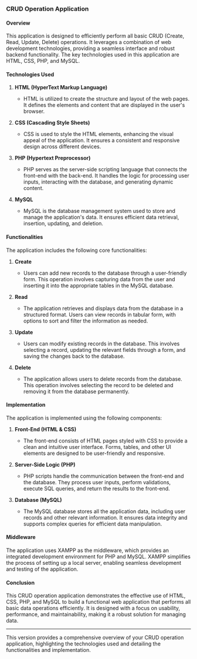 ### CRUD Operation Application

#### Overview

This application is designed to efficiently perform all basic CRUD (Create, Read, Update, Delete) operations. It leverages a combination of web development technologies, providing a seamless interface and robust backend functionality. The key technologies used in this application are HTML, CSS, PHP, and MySQL.

#### Technologies Used

1. **HTML (HyperText Markup Language)**
   - HTML is utilized to create the structure and layout of the web pages. It defines the elements and content that are displayed in the user's browser.

2. **CSS (Cascading Style Sheets)**
   - CSS is used to style the HTML elements, enhancing the visual appeal of the application. It ensures a consistent and responsive design across different devices.

3. **PHP (Hypertext Preprocessor)**
   - PHP serves as the server-side scripting language that connects the front-end with the back-end. It handles the logic for processing user inputs, interacting with the database, and generating dynamic content.

4. **MySQL**
   - MySQL is the database management system used to store and manage the application's data. It ensures efficient data retrieval, insertion, updating, and deletion.

#### Functionalities

The application includes the following core functionalities:

1. **Create**
   - Users can add new records to the database through a user-friendly form. This operation involves capturing data from the user and inserting it into the appropriate tables in the MySQL database.

2. **Read**
   - The application retrieves and displays data from the database in a structured format. Users can view records in tabular form, with options to sort and filter the information as needed.

3. **Update**
   - Users can modify existing records in the database. This involves selecting a record, updating the relevant fields through a form, and saving the changes back to the database.

4. **Delete**
   - The application allows users to delete records from the database. This operation involves selecting the record to be deleted and removing it from the database permanently.

#### Implementation

The application is implemented using the following components:

1. **Front-End (HTML & CSS)**
   - The front-end consists of HTML pages styled with CSS to provide a clean and intuitive user interface. Forms, tables, and other UI elements are designed to be user-friendly and responsive.

2. **Server-Side Logic (PHP)**
   - PHP scripts handle the communication between the front-end and the database. They process user inputs, perform validations, execute SQL queries, and return the results to the front-end.

3. **Database (MySQL)**
   - The MySQL database stores all the application data, including user records and other relevant information. It ensures data integrity and supports complex queries for efficient data manipulation.

#### Middleware

The application uses XAMPP as the middleware, which provides an integrated development environment for PHP and MySQL. XAMPP simplifies the process of setting up a local server, enabling seamless development and testing of the application.

#### Conclusion

This CRUD operation application demonstrates the effective use of HTML, CSS, PHP, and MySQL to build a functional web application that performs all basic data operations efficiently. It is designed with a focus on usability, performance, and maintainability, making it a robust solution for managing data.

---

This version provides a comprehensive overview of your CRUD operation application, highlighting the technologies used and detailing the functionalities and implementation.
